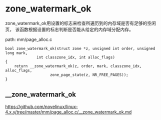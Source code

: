 zone_watermark_ok
========================================

zone_watermark_ok用设置的标志来检查所遍历到的内存域是否有足够的空闲页，
该函数根据设置的标志判断是否能从给定的内存域分配内存。

path: mm/page_alloc.c
```
bool zone_watermark_ok(struct zone *z, unsigned int order, unsigned long mark,
              int classzone_idx, int alloc_flags)
{
    return __zone_watermark_ok(z, order, mark, classzone_idx, alloc_flags,
                    zone_page_state(z, NR_FREE_PAGES));
}
```

__zone_watermark_ok
----------------------------------------

https://github.com/novelinux/linux-4.x.y/tree/master/mm/page_alloc.c/__zone_watermark_ok.md
